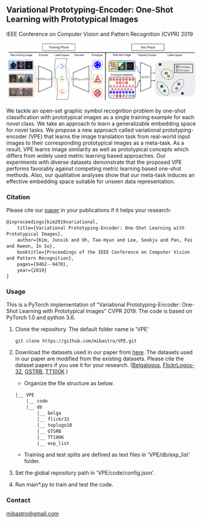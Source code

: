 
## Variational Prototyping-Encoder: One-Shot Learning with Prototypical Images

IEEE Conference on Computer Vision and Pattern Recognition (CVPR) 2019

<img src="./teaser/concept_train_and_test.png" width="1000">

We tackle an open-set graphic symbol recognition problem by one-shot classification with prototypical images as a single training example for each novel class. We take an approach to learn a generalizable embedding space for novel tasks. We propose a new approach called variational prototyping-encoder (VPE) that learns the image translation task from real-world input images to their corresponding prototypical images as a meta-task. As a result, VPE learns image similarity as well as prototypical concepts which differs from widely used metric learning based approaches. Our experiments with diverse datasets demonstrate that the proposed VPE performs favorably against competing metric learning based one-shot methods. Also, our qualitative analyses show that our meta-task induces an effective embedding space suitable for unseen data representation.

### Citation
Please cite our [paper](https://arxiv.org/abs/1904.08482) in your publications if it helps your research:
    
    @inproceedings{kim2019variational,
        title={Variational Prototyping-Encoder: One-Shot Learning with Prototypical Images},
        author={Kim, Junsik and Oh, Tae-Hyun and Lee, Seokju and Pan, Fei and Kweon, In So},
        booktitle={Proceedings of the IEEE Conference on Computer Vision and Pattern Recognition},
        pages={9462--9470},
        year={2019}
    }

### Usage
 
This is a PyTorch implementation of "Variational Prototyping-Encoder: One-Shot Learning with Prototypical Images" CVPR 2019.
The code is based on PyTorch 1.0 and python 3.6.

1) Clone the repository. The default folder name is 'VPE'

    ```Shell
    git clone https://github.com/mibastro/VPE.git
    ```

2. Download the datasets used in our paper from [here](https://docs.google.com/forms/d/e/1FAIpQLSc_DSQDJMnOOu2yiTg_1OwH8NionChgvwqc7h0Fqk6FUz7NkA/viewform?usp=sf_link).
The datasets used in our paper are modified from the existing datasets.
Please cite the dataset papers if you use it for your research. ([Belgalogos](http://www-sop.inria.fr/members/Alexis.Joly/BelgaLogos/BelgaLogos.html), [FlickrLogos-32](http://www.multimedia-computing.de/flickrlogos/), [GSTRB](http://www.multimedia-computing.de/flickrlogos/), [TT100K](https://cg.cs.tsinghua.edu.cn/traffic-sign/)  )

    - Organize the file structure as below.
    ```Shell
    |__ VPE
        |__ code
        |__ db
            |__ belga
            |__ flickr32
            |__ toplogo10
            |__ GTSRB
            |__ TT100K
            |__ exp_list
    ```
    - Training and test splits are defined as text files in 'VPE/db/exp_list' folder.

3. Set the global repository path in 'VPE/code/config.json'.

4. Run main*.py to train and test the code.

### Contact
mibastro@gmail.com
